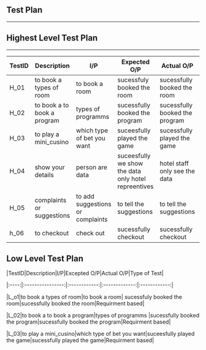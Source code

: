 Test Plan
------------------------------------------------------

---------------------------------------------------------------------------------------------------------------------------------------------------------

Highest Level Test Plan
-------------

-----------------------------------------------------------------------------

|TestID | Description| I/P | Expected O/P |Actual O/P| Type of Test|
|------|--------------|-----|---------|----------|-------------|
|H_01|to book a types of room|to book a room| sucessfuly booked the room|sucessfully booked the room|Requirment based|
|H_02|to book a to book a program|types of programms |sucessfully booked the program|sucessfully booked the program|Requirment based|
|H_03|to play a mini_cusino|which type of bet you want|suceesfully played the game|sucessfully played the game|Requirment based|
|H_04|show your details|person are data|suceesfully we show the data only hotel repreentives|hotel staff only see the data|Requirment based|
|H_05|complaints or suggestions|to add suggestions or complaints|to tell the suggestions|to tell the suggestions|requirment based|
|h_06|to checkout|check out|sucessfully checkout|sucessfully checkout|requirment based|


Low Level Test Plan
---------------------------------------------------


|TestID|Description|I/P|Excepted O/P|Actual O/P|Type of Test|

|:----:|:----------------:|:------------:|:-------------:|:------------:|

|L_o1|to book a types of room|to book a room| sucessfuly booked the room|sucessfully booked the room|Requirment based|

|L_02|to book a to book a program|types of programms |sucessfully booked the program|sucessfully booked the program|Requirment based|

|L_03|to play a mini_cusino|which type of bet you want|suceesfully played the game|sucessfully played the game|Requirment based|



